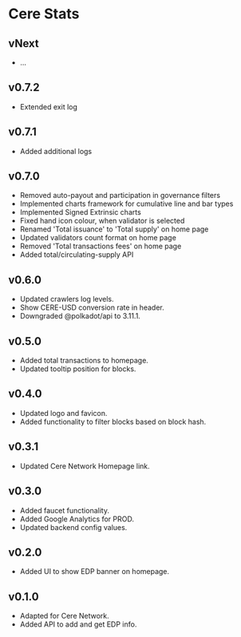 # Cere Stats

## vNext

- ...

## v0.7.2

- Extended exit log

## v0.7.1

- Added additional logs

## v0.7.0

- Removed auto-payout and participation in governance filters
- Implemented charts framework for cumulative line and bar types
- Implemented Signed Extrinsic charts
- Fixed hand icon colour, when validator is selected
- Renamed 'Total issuance' to 'Total supply' on home page
- Updated validators count format on home page
- Removed 'Total transactions fees' on home page
- Added total/circulating-supply API

## v0.6.0

- Updated crawlers log levels.
- Show CERE-USD conversion rate in header.
- Downgraded @polkadot/api to 3.11.1.

## v0.5.0

- Added total transactions to homepage.
- Updated tooltip position for blocks.

## v0.4.0

- Updated logo and favicon.
- Added functionality to filter blocks based on block hash.

## v0.3.1

- Updated Cere Network Homepage link.

## v0.3.0

- Added faucet functionality.
- Added Google Analytics for PROD.
- Updated backend config values.

## v0.2.0

- Added UI to show EDP banner on homepage.

## v0.1.0

- Adapted for Cere Network.
- Added API to add and get EDP info.
